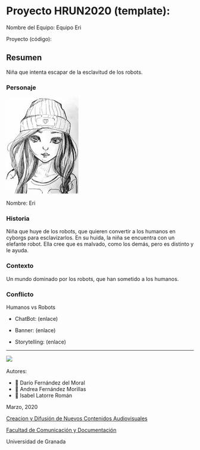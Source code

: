 

# Proyecto HRUN2020 (template): 

Nombre del Equipo: Equipo Eri

Proyecto (código): 


## Resumen
Niña que intenta escapar de la esclavitud de los robots.

### Personaje

![](https://github.com/ElefanteRobot/storytelling_20/blob/master/descarga.jpg)

Nombre: Eri


### Historia
Niña que huye de los robots, que quieren convertir a los humanos en cyborgs para esclavizarlos. En su huida, la niña se encuentra con un elefante robot. Ella cree que es malvado, como los demás, pero es distinto y le ayuda.

### Contexto
Un mundo dominado por los robots, que han sometido a los humanos.

### Conflicto 
Humanos vs Robots

- ChatBot: (enlace) 

- Banner:  (enlace) 

- Storytelling: (enlace) 

------
![](https://upload.wikimedia.org/wikipedia/commons/thumb/6/62/CC-BY-SA-Andere_Wikis_%28v%29.svg/200px-CC-BY-SA-Andere_Wikis_%28v%29.svg.png)


Autores:  
<!---
Incluir lista de personas del grupo 
Se puede añadir enlace a página personal de github o lo que se quiera...(optativo)
-->

- :man: Darío Fernández del Moral
- :woman: Andrea Fernández Morillas
- :woman: Isabel Latorre Román

<!---
Lista completa de emojis de markDown - https://gist.github.com/rxaviers/7360908) 
-->



Marzo, 2020

[Creacion y Difusión de Nuevos Contenidos Audiovisuales](http://utopolis.ugr.es/medialab)

[Facultad de Comunicación y Documentación](http://fcd.ugr.es)

Universidad de Granada
